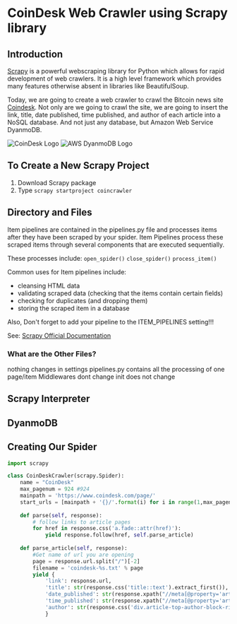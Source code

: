 
# CoinDesk Web Crawler using Scrapy library

## Introduction
[Scrapy](https://doc.scrapy.org/en/latest/index.html) is a powerful webscraping library for Python which allows for rapid development of web crawlers. It is a high level framework which provides many features otherwise absent in libraries like BeautifulSoup.

Today, we are going to create a web crawler to crawl the Bitcoin news site [Coindesk](https://www.coindesk.com/). Not only are we going to crawl the site, we are going to insert the link, title, date published, time published, and author of each article into a NoSQL database. And not just any database, but Amazon Web Service DyanmoDB.


![CoinDesk Logo](https://www.coindesk.com/wp-content/themes/coindesk2/images/footer-logo-square.png)
![AWS DyanmoDB Logo](https://upload.wikimedia.org/wikipedia/commons/f/fd/DynamoDB.png)

## To Create a New Scrapy Project

1. Download Scrapy package
2. Type `scrapy startproject coincrawler`

## Directory and Files 
Item pipelines are contained in the pipelines.py file and processes items after they have been scraped by your spider. Item Pipelines process these scraped items through several components that are executed sequentially. 

These processes include:
 `open_spider()`
 `close_spider()`
 `process_item()`

Common uses for Item pipelines include:

* cleansing HTML data
* validating scraped data (checking that the items contain certain fields)
* checking for duplicates (and dropping them)
* storing the scraped item in a database

Also, Don't forget to add your pipeline to the ITEM_PIPELINES setting!!!

See: [Scrapy Official Documentation](https://doc.scrapy.org/en/latest/topics/item-pipeline.html)

### What are the Other Files?
nothing changes in settings
pipelines.py contains all the processing of one page/item
Middlewares dont change
init does not change

## Scrapy Interpreter

## DyanmoDB

## Creating Our Spider


```python
import scrapy

class CoinDeskCrawler(scrapy.Spider):
    name = "CoinDesk"
    max_pagenum = 924 #924 
    mainpath = 'https://www.coindesk.com/page/'
    start_urls = [mainpath + '{}/'.format(i) for i in range(1,max_pagenum+1)]
    
    def parse(self, response):
        # follow links to article pages
        for href in response.css('a.fade::attr(href)'):
            yield response.follow(href, self.parse_article)
            
    def parse_article(self, response):
        #Get name of url you are opening
        page = response.url.split("/")[-2]
        filename = 'coindesk-%s.txt' % page
        yield {
            'link': response.url,
            'title': str(response.css('title::text').extract_first()),
            'date_published': str(response.xpath("//meta[@property='article:published_time']/@content")[1].extract()).split("T")[0],
            'time_published': str(response.xpath("//meta[@property='article:published_time']/@content")[1].extract()).split("T")[1],
            'author': str(response.css('div.article-top-author-block-right-upper').css('a::text').extract_first()),
            }
    

```
